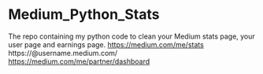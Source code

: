 # Medium_Python_Stats
The repo containing my python code to clean your Medium stats page, your user page and earnings page.
https://medium.com/me/stats
https://@username.medium.com/
https://medium.com/me/partner/dashboard
